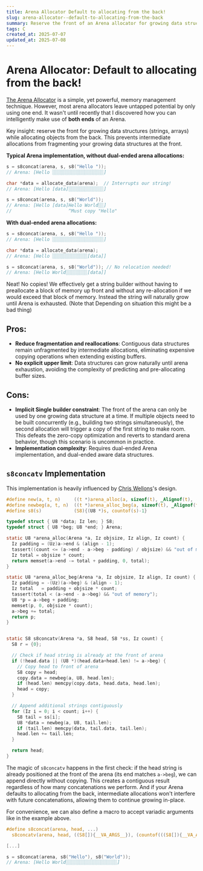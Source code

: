 ```yaml
---
title: Arena Allocator Default to allocating from the back!
slug: arena-allocator--default-to-allocating-from-the-back
summary: Reserve the front of an Arena allocator for growing data structures.
tags: C
created_at: 2025-07-07
updated_at: 2025-07-08
---
```


# Arena Allocator: Default to allocating from the back!


[The Arena Allocator](https://www.rfleury.com/p/untangling-lifetimes-the-arena-allocator)
is a simple, yet powerful, memory management technique. However, most
arena allocators leave untapped potential by only using one end. It
wasn't until recently that I discovered how you can intelligently make
use of **both ends** of an Arena.

Key insight: reserve the front for growing data structures (strings,
arrays) while allocating objects from the back. This prevents
intermediate allocations from fragmenting your growing data structures
at the front.

**Typical Arena implementation, without dual-ended arena allocations:**

```c
s = s8concat(arena, s, s8("Hello "));
// Arena: [Hello ░░░░░░░░░░░░░░░░░░░]

char *data = allocate_data(arena);  // Interrupts our string!
// Arena: [Hello [data]░░░░░░░░░░░░░]

s = s8concat(arena, s, s8("World"));
// Arena: [Hello [data]Hello World░░]
//                     ^Must copy "Hello"
```

**With dual-ended arena allocations:**

```c
s = s8concat(arena, s, s8("Hello "));
// Arena: [Hello ░░░░░░░░░░░░░░░░░░░]

char *data = allocate_data(arena);
// Arena: [Hello ░░░░░░░░░░░░░[data]]

s = s8concat(arena, s, s8("World")); // No relocation needed!
// Arena: [Hello World░░░░░░░░[data]]
```

Neat! No copies! We effectively get a string builder without having to
preallocate a block of memory up front and without any re-allocation
if we would exceed that block of memory. Instead the string will
naturally grow until Arena is exhausted. (Note that Depending on
situation this might be a bad thing)

## Pros:

- **Reduce fragmentation and reallocations**: Contiguous data structures remain unfragmented by intermediate allocations, eliminating expensive copying operations when extending existing buffers.
- **No explicit upper limit**: Data structures can grow naturally until arena exhaustion, avoiding the complexity of predicting and pre-allocating buffer sizes.

## Cons:

- **Implicit Single builder constraint**: The front of the arena can
  only be used by one growing data structure at a time. If multiple
  objects need to be built concurrently (e.g., building two strings
  simultaneously), the second allocation will trigger a copy of the
  first string to make room. This defeats the zero-copy optimization
  and reverts to standard arena behavior, though this scenario is
  uncommon in practice.
- **Implementation complexity**: Requires dual-ended Arena
  implementation, and dual-ended aware data structures.

## `s8concatv` Implementation

This implementation is heavily influenced by [Chris Wellons](https://nullprogram.com/)'s design.

```c
#define new(a, t, n)     ((t *)arena_alloc(a, sizeof(t), _Alignof(t), (n)))
#define newbeg(a, t, n)  ((t *)arena_alloc_beg(a, sizeof(t), _Alignof(t), (n)))
#define s8(s)            (S8){(U8 *)s, countof(s)-1}

typedef struct { U8 *data; Iz len; } S8;
typedef struct { U8 *beg; U8 *end; } Arena;

static U8 *arena_alloc(Arena *a, Iz objsize, Iz align, Iz count) {
  Iz padding = (Uz)a->end & (align - 1);
  tassert((count <= (a->end - a->beg - padding) / objsize) && "out of memory");
  Iz total = objsize * count;
  return memset(a->end -= total + padding, 0, total);
}

static U8 *arena_alloc_beg(Arena *a, Iz objsize, Iz align, Iz count) {
  Iz padding = -(Uz)(a->beg) & (align - 1);
  Iz total   = padding + objsize * count;
  tassert(total < (a->end - a->beg) && "out of memory");
  U8 *p = a->beg + padding;
  memset(p, 0, objsize * count);
  a->beg += total;
  return p;
}

```

```c
```

```c
static S8 s8concatv(Arena *a, S8 head, S8 *ss, Iz count) {
  S8 r = {0};

  // Check if head string is already at the front of arena
  if (!head.data || (U8 *)(head.data+head.len) != a->beg) {
    // Copy head to front of arena
    S8 copy = head;
    copy.data = newbeg(a, U8, head.len);
    if (head.len) memcpy(copy.data, head.data, head.len);
    head = copy;
  }

  // Append additional strings contiguously
  for (Iz i = 0; i < count; i++) {
    S8 tail = ss[i];
    U8 *data = newbeg(a, U8, tail.len);
    if (tail.len) memcpy(data, tail.data, tail.len);
    head.len += tail.len;
  }

  return head;
}
```

The magic of `s8concatv` happens in the first check: if the head
string is already positioned at the front of the arena (its end
matches `a->beg`), we can append directly without copying. This
creates a contiguous result regardless of how many concatenations we
perform. And if your Arena defaults to allocating from the back,
intermediate allocations won't interfere with future concatenations,
allowing them to continue growing in-place.

For convenience, we can also define a macro to accept variadic
arguments like in the example above.

```c
#define s8concat(arena, head, ...)                                                   \
  s8concatv(arena, head, ((S8[]){__VA_ARGS__}), (countof(((S8[]){__VA_ARGS__}))))

[...]

s = s8concat(arena, s8("Hello"), s8("World"));
// Arena: [Hello World░░░░░░░░░░░░░░░░░░░]
```
